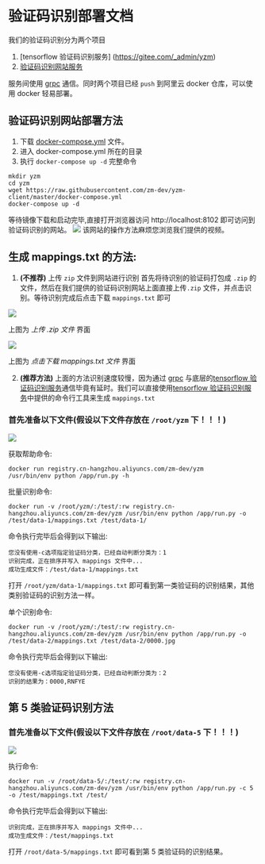 # 验证码识别部署文档

我们的验证码识别分为两个项目

1. [tensorflow 验证码识别服务] (https://gitee.com/_admin/yzm)
2. [验证码识别网站服务](https://github.com/zm-dev/yzm-client)

服务间使用 [grpc](https://github.com/grpc/grpc) 通信。同时两个项目已经 `push` 到阿里云 docker 仓库，可以使用 docker 轻易部署。

## 验证码识别网站部署方法
1. 下载 [docker-compose.yml](https://raw.githubusercontent.com/zm-dev/yzm-client/master/docker-compose.yml) 文件。
2. 进入 docker-compose.yml 所在的目录
3. 执行 `docker-compose up -d`
完整命令
```
mkdir yzm
cd yzm
wget https://raw.githubusercontent.com/zm-dev/yzm-client/master/docker-compose.yml
docker-compose up -d
```
等待镜像下载和启动完毕,直接打开浏览器访问 http://localhost:8102 即可访问到验证码识别的网站。
<img src="https://github.com/zm-dev/yzm-client/blob/master/screenshots/1.png?1" />
该网站的操作方法麻烦您浏览我们提供的视频。

## 生成 mappings.txt 的方法:
1. **(不推荐)** 上传 `zip` 文件到网站进行识别
首先将待识别的验证码打包成 `.zip` 的文件，然后在我们提供的验证码识别网站上面直接上传`.zip` 文件，并点击识别。等待识别完成后点击下载 `mappings.txt` 即可
<img src="https://github.com/zm-dev/yzm-client/blob/master/screenshots/5.png" />

上图为 *上传 .zip 文件* 界面

<img src="https://github.com/zm-dev/yzm-client/blob/master/screenshots/6.png" />

上图为 *点击下载 mappings.txt 文件* 界面

2. **(推荐方法)** 上面的方法识别速度较慢，因为通过 [grpc](https://github.com/grpc/grpc) 与底层的[tensorflow 验证码识别服务](https://gitee.com/_admin/yzm)通信毕竟有延时。我们可以直接使用[tensorflow 验证码识别服务](https://gitee.com/_admin/yzm)中提供的命令行工具来生成 `mappings.txt`

### 首先准备以下文件(假设以下文件存放在 `/root/yzm` 下！！！)
<img src="https://github.com/zm-dev/yzm-client/blob/master/screenshots/tree_1_4.png">


获取帮助命令:
```
docker run registry.cn-hangzhou.aliyuncs.com/zm-dev/yzm /usr/bin/env python /app/run.py -h
```

批量识别命令:
```
docker run -v /root/yzm/:/test/:rw registry.cn-hangzhou.aliyuncs.com/zm-dev/yzm /usr/bin/env python /app/run.py -o /test/data-1/mappings.txt /test/data-1/
```
命令执行完毕后会得到以下输出:
```
您没有使用-c选项指定验证码分类，已经自动判断分类为：1
识别完成，正在排序并写入 mappings 文件中...
成功生成文件：/test/data-1/mappings.txt
```
打开 `/root/yzm/data-1/mappings.txt` 即可看到第一类验证码的识别结果，其他类别验证码的识别方法一样。


单个识别命令:
```
docker run -v /root/yzm/:/test/:rw registry.cn-hangzhou.aliyuncs.com/zm-dev/yzm /usr/bin/env python /app/run.py -o /test/data-2/mappings.txt /test/data-2/0000.jpg
```
命令执行完毕后会得到以下输出:
```
您没有使用-c选项指定验证码分类，已经自动判断分类为：2
识别的结果为：0000,RNFYE
```

## 第 5 类验证码识别方法
### 首先准备以下文件(假设以下文件存放在 `/root/data-5` 下！！！)
<img src="https://github.com/zm-dev/yzm-client/blob/master/screenshots/tree_5.png">

执行命令:
```
docker run -v /root/data-5/:/test/:rw registry.cn-hangzhou.aliyuncs.com/zm-dev/yzm /usr/bin/env python /app/run.py -c 5 -o /test/mappings.txt /test/
```
命令执行完毕后会得到以下输出:
```
识别完成，正在排序并写入 mappings 文件中...
成功生成文件：/test/mappings.txt
```
打开 `/root/data-5/mappings.txt` 即可看到第 5 类验证码的识别结果。


